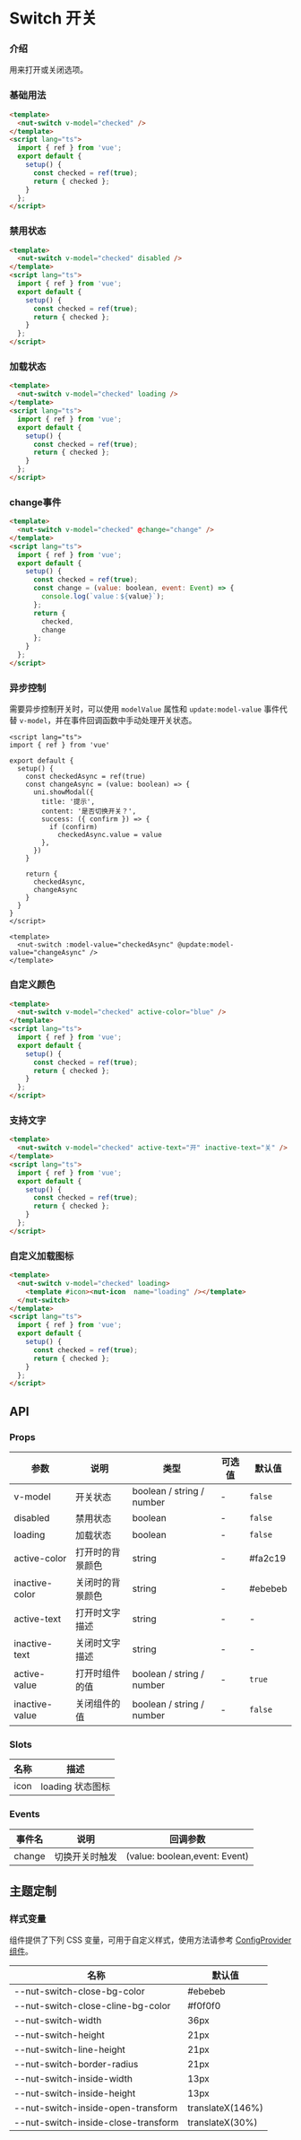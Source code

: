 # Switch 开关

### 介绍

用来打开或关闭选项。

### 基础用法

``` html
<template>
  <nut-switch v-model="checked" />
</template>
<script lang="ts">
  import { ref } from 'vue';
  export default {
    setup() {
      const checked = ref(true);
      return { checked };
    }
  };
</script>
```

### 禁用状态

``` html
<template>
  <nut-switch v-model="checked" disabled />
</template>
<script lang="ts">
  import { ref } from 'vue';
  export default {
    setup() {
      const checked = ref(true);
      return { checked };
    }
  };
</script>
```

### 加载状态

``` html
<template>
  <nut-switch v-model="checked" loading />
</template>
<script lang="ts">
  import { ref } from 'vue';
  export default {
    setup() {
      const checked = ref(true);
      return { checked };
    }
  };
</script>
```

### change事件

``` html
<template>
  <nut-switch v-model="checked" @change="change" />
</template>
<script lang="ts">
  import { ref } from 'vue';
  export default {
    setup() {
      const checked = ref(true);
      const change = (value: boolean, event: Event) => {
        console.log(`value：${value}`);
      };
      return {
        checked,
        change
      };
    }
  };
</script>
```

### 异步控制

需要异步控制开关时，可以使用 `modelValue` 属性和 `update:model-value` 事件代替 `v-model`，并在事件回调函数中手动处理开关状态。

``` vue
<script lang="ts">
import { ref } from 'vue'

export default {
  setup() {
    const checkedAsync = ref(true)
    const changeAsync = (value: boolean) => {
      uni.showModal({
        title: '提示',
        content: '是否切换开关？',
        success: ({ confirm }) => {
          if (confirm)
            checkedAsync.value = value
        },
      })
    }

    return {
      checkedAsync,
      changeAsync
    }
  }
}
</script>

<template>
  <nut-switch :model-value="checkedAsync" @update:model-value="changeAsync" />
</template>
```

### 自定义颜色

``` html
<template>
  <nut-switch v-model="checked" active-color="blue" />
</template>
<script lang="ts">
  import { ref } from 'vue';
  export default {
    setup() {
      const checked = ref(true);
      return { checked };
    }
  };
</script>
```

### 支持文字

``` html
<template>
  <nut-switch v-model="checked" active-text="开" inactive-text="关" />
</template>
<script lang="ts">
  import { ref } from 'vue';
  export default {
    setup() {
      const checked = ref(true);
      return { checked };
    }
  };
</script>
```

### 自定义加载图标

``` html
<template>
  <nut-switch v-model="checked" loading>
    <template #icon><nut-icon  name="loading" /></template>
  </nut-switch>
</template>
<script lang="ts">
  import { ref } from 'vue';
  export default {
    setup() {
      const checked = ref(true);
      return { checked };
    }
  };
</script>
```

## API

### Props

| 参数           | 说明             | 类型                      | 可选值 | 默认值  |
|----------------|----------------|---------------------------|--------|---------|
| v-model        | 开关状态         | boolean / string / number | -      | `false` |
| disabled       | 禁用状态         | boolean                   | -      | `false` |
| loading        | 加载状态         | boolean                   | -      | `false` |
| active-color   | 打开时的背景颜色 | string                    | -      | #fa2c19 |
| inactive-color | 关闭时的背景颜色 | string                    | -      | #ebebeb |
| active-text    | 打开时文字描述   | string                    | -      | -       |
| inactive-text  | 关闭时文字描述   | string                    | -      | -       |
| active-value   | 打开时组件的值   | boolean / string / number | -      | `true`  |
| inactive-value | 关闭组件的值     | boolean / string / number | -      | `false` |

### Slots

| 名称 | 描述             |
|------|----------------|
| icon | loading 状态图标 |

### Events

| 事件名 | 说明           | 回调参数                      |
|--------|--------------|-------------------------------|
| change | 切换开关时触发 | (value: boolean,event: Event) |

## 主题定制

### 样式变量

组件提供了下列 CSS 变量，可用于自定义样式，使用方法请参考 [ConfigProvider 组件](/components/basic/configprovider)。

| 名称                                | 默认值           |
|-------------------------------------|------------------|
| --nut-switch-close-bg-color         | #ebebeb          |
| --nut-switch-close-cline-bg-color   | #f0f0f0          |
| --nut-switch-width                  | 36px             |
| --nut-switch-height                 | 21px             |
| --nut-switch-line-height            | 21px             |
| --nut-switch-border-radius          | 21px             |
| --nut-switch-inside-width           | 13px             |
| --nut-switch-inside-height          | 13px             |
| --nut-switch-inside-open-transform  | translateX(146%) |
| --nut-switch-inside-close-transform | translateX(30%)  |
